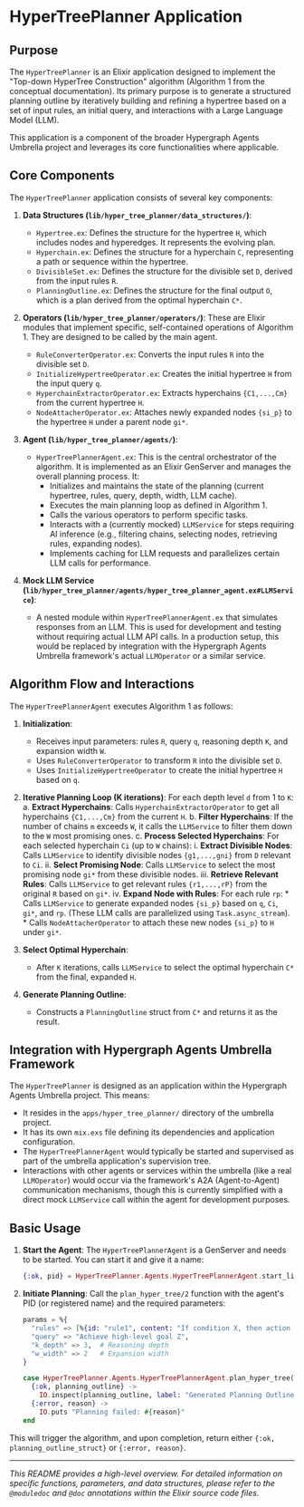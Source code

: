 # HyperTreePlanner Application

## Purpose

The `HyperTreePlanner` is an Elixir application designed to implement the "Top-down HyperTree Construction" algorithm (Algorithm 1 from the conceptual documentation). Its primary purpose is to generate a structured planning outline by iteratively building and refining a hypertree based on a set of input rules, an initial query, and interactions with a Large Language Model (LLM).

This application is a component of the broader Hypergraph Agents Umbrella project and leverages its core functionalities where applicable.

## Core Components

The `HyperTreePlanner` application consists of several key components:

1.  **Data Structures (`lib/hyper_tree_planner/data_structures/`)**:
    *   `Hypertree.ex`: Defines the structure for the hypertree `H`, which includes nodes and hyperedges. It represents the evolving plan.
    *   `Hyperchain.ex`: Defines the structure for a hyperchain `C`, representing a path or sequence within the hypertree.
    *   `DivisibleSet.ex`: Defines the structure for the divisible set `D`, derived from the input rules `R`.
    *   `PlanningOutline.ex`: Defines the structure for the final output `O`, which is a plan derived from the optimal hyperchain `C*`.

2.  **Operators (`lib/hyper_tree_planner/operators/`)**:
    These are Elixir modules that implement specific, self-contained operations of Algorithm 1. They are designed to be called by the main agent.
    *   `RuleConverterOperator.ex`: Converts the input rules `R` into the divisible set `D`.
    *   `InitializeHypertreeOperator.ex`: Creates the initial hypertree `H` from the input query `q`.
    *   `HyperchainExtractorOperator.ex`: Extracts hyperchains `{C1,...,Cm}` from the current hypertree `H`.
    *   `NodeAttacherOperator.ex`: Attaches newly expanded nodes `{si_p}` to the hypertree `H` under a parent node `gi*`.

3.  **Agent (`lib/hyper_tree_planner/agents/`)**:
    *   `HyperTreePlannerAgent.ex`: This is the central orchestrator of the algorithm. It is implemented as an Elixir GenServer and manages the overall planning process. It:
        *   Initializes and maintains the state of the planning (current hypertree, rules, query, depth, width, LLM cache).
        *   Executes the main planning loop as defined in Algorithm 1.
        *   Calls the various operators to perform specific tasks.
        *   Interacts with a (currently mocked) `LLMService` for steps requiring AI inference (e.g., filtering chains, selecting nodes, retrieving rules, expanding nodes).
        *   Implements caching for LLM requests and parallelizes certain LLM calls for performance.

4.  **Mock LLM Service (`lib/hyper_tree_planner/agents/hyper_tree_planner_agent.ex#LLMService`)**:
    *   A nested module within `HyperTreePlannerAgent.ex` that simulates responses from an LLM. This is used for development and testing without requiring actual LLM API calls. In a production setup, this would be replaced by integration with the Hypergraph Agents Umbrella framework's actual `LLMOperator` or a similar service.

## Algorithm Flow and Interactions

The `HyperTreePlannerAgent` executes Algorithm 1 as follows:

1.  **Initialization**:
    *   Receives input parameters: rules `R`, query `q`, reasoning depth `K`, and expansion width `W`.
    *   Uses `RuleConverterOperator` to transform `R` into the divisible set `D`.
    *   Uses `InitializeHypertreeOperator` to create the initial hypertree `H` based on `q`.

2.  **Iterative Planning Loop (K iterations)**:
    For each depth level `d` from 1 to `K`:
    a.  **Extract Hyperchains**: Calls `HyperchainExtractorOperator` to get all hyperchains `{C1,...,Cm}` from the current `H`.
    b.  **Filter Hyperchains**: If the number of chains `m` exceeds `W`, it calls the `LLMService` to filter them down to the `W` most promising ones.
    c.  **Process Selected Hyperchains**: For each selected hyperchain `Ci` (up to `W` chains):
        i.  **Extract Divisible Nodes**: Calls `LLMService` to identify divisible nodes `{g1,...,gni}` from `D` relevant to `Ci`.
        ii. **Select Promising Node**: Calls `LLMService` to select the most promising node `gi*` from these divisible nodes.
        iii. **Retrieve Relevant Rules**: Calls `LLMService` to get relevant rules `{r1,...,rP}` from the original `R` based on `gi*`.
        iv. **Expand Node with Rules**: For each rule `rp`:
            *   Calls `LLMService` to generate expanded nodes `{si_p}` based on `q`, `Ci`, `gi*`, and `rp`. (These LLM calls are parallelized using `Task.async_stream`).
            *   Calls `NodeAttacherOperator` to attach these new nodes `{si_p}` to `H` under `gi*`.

3.  **Select Optimal Hyperchain**:
    *   After `K` iterations, calls `LLMService` to select the optimal hyperchain `C*` from the final, expanded `H`.

4.  **Generate Planning Outline**:
    *   Constructs a `PlanningOutline` struct from `C*` and returns it as the result.

## Integration with Hypergraph Agents Umbrella Framework

The `HyperTreePlanner` is designed as an application within the Hypergraph Agents Umbrella project. This means:

*   It resides in the `apps/hyper_tree_planner/` directory of the umbrella project.
*   It has its own `mix.exs` file defining its dependencies and application configuration.
*   The `HyperTreePlannerAgent` would typically be started and supervised as part of the umbrella application's supervision tree.
*   Interactions with other agents or services within the umbrella (like a real `LLMOperator`) would occur via the framework's A2A (Agent-to-Agent) communication mechanisms, though this is currently simplified with a direct mock `LLMService` call within the agent for development purposes.

## Basic Usage

1.  **Start the Agent**:
    The `HyperTreePlannerAgent` is a GenServer and needs to be started. You can start it and give it a name:
    ```elixir
    {:ok, pid} = HyperTreePlanner.Agents.HyperTreePlannerAgent.start_link(name: MyPlanner)
    ```

2.  **Initiate Planning**:
    Call the `plan_hyper_tree/2` function with the agent's PID (or registered name) and the required parameters:
    ```elixir
    params = %{
      "rules" => [%{id: "rule1", content: "If condition X, then action Y"}, ...],
      "query" => "Achieve high-level goal Z",
      "k_depth" => 3,  # Reasoning depth
      "w_width" => 2   # Expansion width
    }

    case HyperTreePlanner.Agents.HyperTreePlannerAgent.plan_hyper_tree(MyPlanner, params) do
      {:ok, planning_outline} ->
        IO.inspect(planning_outline, label: "Generated Planning Outline")
      {:error, reason} ->
        IO.puts "Planning failed: #{reason}"
    end
    ```

This will trigger the algorithm, and upon completion, return either `{:ok, planning_outline_struct}` or `{:error, reason}`.

---
*This README provides a high-level overview. For detailed information on specific functions, parameters, and data structures, please refer to the `@moduledoc` and `@doc` annotations within the Elixir source code files.*

